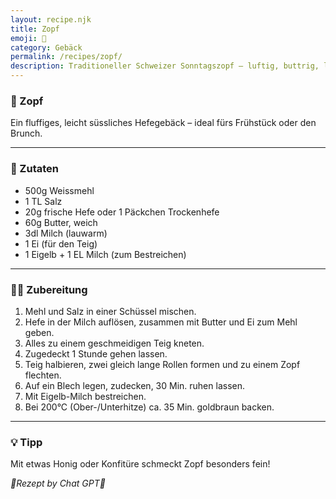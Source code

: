 ```yaml
---
layout: recipe.njk
title: Zopf
emoji: 🧈
category: Gebäck
permalink: /recipes/zopf/
description: Traditioneller Schweizer Sonntagszopf – luftig, buttrig, lecker.
---
```


### 🧈 Zopf

Ein fluffiges, leicht süssliches Hefegebäck – ideal fürs Frühstück oder den Brunch.

---

### 🛒 Zutaten

- 500g Weissmehl
- 1 TL Salz
- 20g frische Hefe oder 1 Päckchen Trockenhefe
- 60g Butter, weich
- 3dl Milch (lauwarm)
- 1 Ei (für den Teig)
- 1 Eigelb + 1 EL Milch (zum Bestreichen)

---

### 👩‍🍳 Zubereitung

1. Mehl und Salz in einer Schüssel mischen.
2. Hefe in der Milch auflösen, zusammen mit Butter und Ei zum Mehl geben.
3. Alles zu einem geschmeidigen Teig kneten.
4. Zugedeckt 1 Stunde gehen lassen.
5. Teig halbieren, zwei gleich lange Rollen formen und zu einem Zopf flechten.
6. Auf ein Blech legen, zudecken, 30 Min. ruhen lassen.
7. Mit Eigelb-Milch bestreichen.
8. Bei 200°C (Ober-/Unterhitze) ca. 35 Min. goldbraun backen.

---

### 💡 Tipp

Mit etwas Honig oder Konfitüre schmeckt Zopf besonders fein!



_🤖Rezept by Chat GPT🤖_